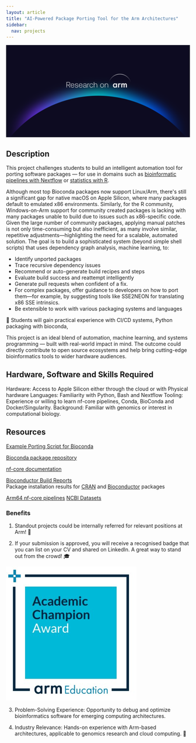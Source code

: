 ```yaml
---
layout: article
title: "AI-Powered Package Porting Tool for the Arm Architectures"
sidebar:
  nav: projects
---
```

<img class="image image--xl" src="./images/Research_on_arm_banner.png"/>

## Description

This project challenges students to build an intelligent automation tool for porting software packages — for use in domains such as [bioinformatic pipelines with Nextflow](https://github.com/arm-university/Arm-Projects-Labs/blob/main/PhD-Level/Bioinformatic-Pipeline-Analysis-INTERMEDIATE.md) or [statistics with R](https://github.com/arm-university/Arm-Projects-Labs/blob/main/PhD-Level/R-Arm-Community-Support-INTERMEDIATE.md).

Although most top Bioconda packages now support Linux/Arm, there's still a significant gap for native macOS on Apple Silicon, where many packages default to emulated x86 environments. Similarly, for the R community, Windows-on-Arm support for community created packages is lacking with many packages unable to build due to issues such as x86-specific code. 
Given the large number of community packages, applying manual patches is not only time-consuming but also inefficient, as many involve similar, repetitive adjustments—highlighting the need for a scalable, automated solution.
The goal is to build a sophisticated system (beyond simple shell scripts) that uses dependency graph analysis, machine learning, to:

- Identify unported packages
- Trace recursive dependency issues
- Recommend or auto-generate build recipes and steps
- Evaluate build success and reattempt intelligently
- Generate pull requests when confident of a fix. 
- For complex packages, offer guidance to developers on how to port them—for example, by suggesting tools like SSE2NEON for translating x86 SSE intrinsics.
- Be extensible to work with various  packaging systems and languages

🔬 Students will gain practical experience with CI/CD systems, Python packaging with bioconda, 

This project is an ideal blend of automation, machine learning, and systems programming — built with real-world impact in mind. The outcome could directly contribute to open source ecosystems and help bring cutting-edge bioinformatics tools to wider hardware audiences.

## Hardware, Software and Skills Required

Hardware: Access to Apple Silicon either through the cloud or with Physical hardware
Languages: Familiarity with Python, Bash and Nextflow
Tooling: Experience or willing to learn nf-core pipelines, Conda, BioConda and Docker/Singularity.
Background: Familiar with genomics or interest in computational biology. 

## Resources 

[Example Porting Script for Bioconda](https://github.com/dslarm/bioconda-contrib-notes/tree/main)

[Bioconda package repository](https://bioconda.github.io/)

[nf-core documentation](https://nf-co.re/docs/)

[Bioconductor Build Reports](https://bioconductor.org/checkResults/)  
Package installation results for [CRAN](https://www.r-project.org/nosvn/winutf8/ucrt3/CRAN_aarch64/install_out/) and [Bioconductor](https://www.r-project.org/nosvn/winutf8/ucrt3/BIOC_aarch64/install_out/) packages

[Arm64 nf-core pipelines](https://github.com/ewels/nf-core-arm-discovery/tree/main)
[NCBI Datasets](https://www.ncbi.nlm.nih.gov/datasets/)

### Benefits

1. Standout projects could be internally referred for relevant positions at Arm! :page_with_curl:

2. If your submission is approved, you will receive a recognised badge that you can list on your CV and shared on LinkedIn. A great way to stand out from the crowd! :mortar_board:

<img class="image image--xl" src="./images/ACA_badge.jpg"/>

3. Problem-Solving Experience: Opportunity to debug and optimize bioinformatics software for emerging computing architectures.

4. Industry Relevance: Hands-on experience with Arm-based architectures, applicable to genomics research and cloud computing.  :tada: